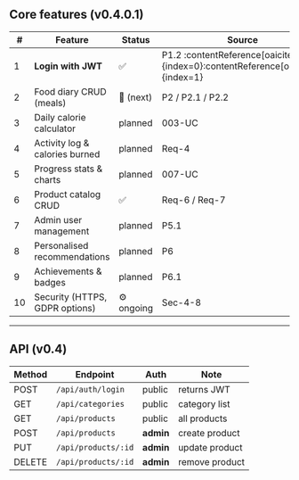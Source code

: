 ## Core features (v0.4.0.1)

| # | Feature | Status | Source |
|---|---------|--------|--------|
| 1 | **Login with JWT** | ✅ | P1.2 :contentReference[oaicite:0]{index=0}:contentReference[oaicite:1]{index=1} |
| 2 | Food diary CRUD (meals) | 🚧 (next) | P2 / P2.1 / P2.2 |
| 3 | Daily calorie calculator | planned | 003-UC |
| 4 | Activity log & calories burned | planned | Req-4 |
| 5 | Progress stats & charts | planned | 007-UC |
| 6 | Product catalog CRUD | ✅ | Req-6 / Req-7 |
| 7 | Admin user management | planned | P5.1 |
| 8 | Personalised recommendations | planned | P6 |
| 9 | Achievements & badges | planned | P6.1 |
|10 | Security (HTTPS, GDPR options) | ⚙︎ ongoing | Sec-4-8 |

---

## API (v0.4)

| Method | Endpoint | Auth | Note |
|--------|----------|------|------|
| POST | `/api/auth/login` | public | returns JWT |
| GET  | `/api/categories` | public | category list |
| GET  | `/api/products` | public | all products |
| POST | `/api/products` | **admin** | create product |
| PUT  | `/api/products/:id` | **admin** | update product |
| DELETE | `/api/products/:id` | **admin** | remove product |
